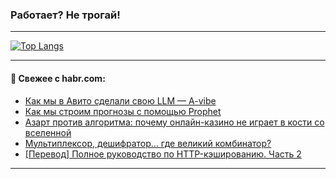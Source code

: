 ### Работает? Не трогай!

---
<!--
#### 🛠️ Technical stack:

![Java](https://img.shields.io/badge/Java-informational?logo=Oracle&style=flat&logoColor=white&color=FF4500)
![Kotlin](https://img.shields.io/badge/Kotlin-informational?logo=Kotlin&style=flat&logoColor=white&color=774D97)
![TS](https://img.shields.io/badge/TypeScript-informational?logo=typeScript&style=flat&logoColor=black&color=017acc)
![Python](https://img.shields.io/badge/Python-informational?logo=Python&style=flat&logoColor=black&color=ffdd54) <br>
![Spring](https://img.shields.io/badge/Spring-informational?logo=Spring&style=flat&logoColor=white&color=6DB33F) 
![SpringBoot](https://img.shields.io/badge/SpringBoot-informational?logo=SpringBoot&style=flat&logoColor=white&color=6DB33F)
![Nest](https://img.shields.io/badge/NestJS-informational?logo=NestJS&style=flat&logoColor=white&color=E0234E) 
![NodeJS](https://img.shields.io/badge/NodeJS-informational?logo=node.js&style=flat&logoColor=white&color=70A760)<br>
![PostgreSQL](https://img.shields.io/badge/PostgreSQL-informational?logo=PostgreSQL&style=flat&logoColor=white&color=DAA520)
![MongoDB](https://img.shields.io/badge/MongoDB-informational?logo=MongoDB&style=flat&logoColor=white&color=870000)
![Apache](https://img.shields.io/badge/Apache-informational?logo=apache&style=flat&logoColor=white&color=f74e28)

___ 
-->

<!--- #### 🛠️ : --->

[![Top Langs](https://github-readme-stats-82jvfl3w3-advtsettinggmailcoms-projects.vercel.app/api/top-langs/?username=zloylis&langs_count=10&hide_title=true&title_color=e6edf3&size_weight=0.5&count_weight=0.5&layout=compact&hide_progress=true&hide_border=true&theme=dracula&hide=css,makefile,cmake)](https://github.com/zloylis)

<!---


####  :octocat:&nbsp;&nbsp; Статистика:

![GitHub stats](https://github-readme-stats-u2qms2cxw-advtsettinggmailcoms-projects.vercel.app/api?username=zloylis&show_icons=true&hide_border=true&theme=dracula&title_color=e6edf3&include_all_commits=true&count_private=true&hide_rank=false&hide_title=true&rank_icon=github)
-->
---

#### 💬 Свежее с habr.com:

<!-- BLOG-POST-LIST:START -->
- [Как мы в Авито сделали свою LLM — A-vibe](https://habr.com/ru/companies/avito/articles/956664/?utm_source=habrahabr&utm_medium=rss&utm_campaign=956664)
- [Как мы строим прогнозы с помощью Prophet](https://habr.com/ru/companies/tuturu/articles/959408/?utm_source=habrahabr&utm_medium=rss&utm_campaign=959408)
- [Азарт против алгоритма: почему онлайн-казино не играет в кости со вселенной](https://habr.com/ru/articles/960532/?utm_source=habrahabr&utm_medium=rss&utm_campaign=960532)
- [Мультиплексор, дешифратор… где великий комбинатор?](https://habr.com/ru/companies/yadro/articles/960500/?utm_source=habrahabr&utm_medium=rss&utm_campaign=960500)
- [[Перевод] Полное руководство по HTTP-кэшированию. Часть 2](https://habr.com/ru/companies/timeweb/articles/958898/?utm_source=habrahabr&utm_medium=rss&utm_campaign=958898)
<!-- BLOG-POST-LIST:END -->

---
